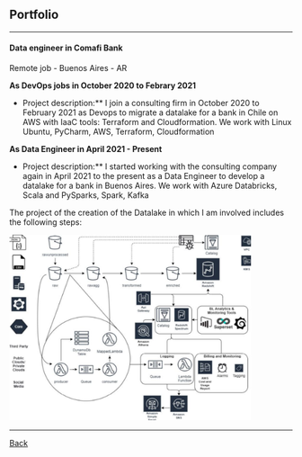 ## Portfolio

---
#### Data engineer in Comafi Bank

Remote job - Buenos Aires - AR

**As DevOps jobs in October 2020 to Febrary 2021** 

- Project description:** I join a consulting firm in October 2020 to February 2021 as Devops to migrate a datalake for a bank in Chile on AWS with IaaC tools: Terraform and Cloudformation. 
We work with Linux Ubuntu, PyCharm, AWS, Terraform, Cloudformation  

**As Data Engineer in April 2021 - Present**

- Project description:** I started working with the consulting company again in April 2021 to the present as a Data Engineer to develop a datalake for a bank in Buenos Aires. 
We work with Azure Databricks, Scala and PySparks, Spark, Kafka  


The project of the creation of the Datalake in which I am involved includes the following steps:

<img src="images/diagrama_procesos_cencosud.png" alt="Diagram proyect" width="430" height="330">

---
[Back](./)

